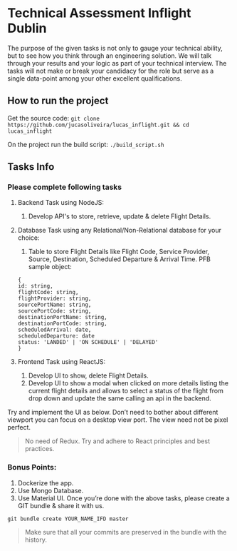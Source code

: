# Technical Assessment Inflight Dublin 
The purpose of the given tasks is not only to gauge your technical ability, but to see how you  think through an engineering solution. We will talk through your results and your logic as part of  your technical interview. The tasks will not make or break your candidacy for the role but serve  as a single data-point among your other excellent qualifications.

## How to run the project
Get the source code:
```git clone https://github.com/jucasoliveira/lucas_inflight.git && cd lucas_inflight```

On the project run the build script:
```./build_script.sh```


## Tasks Info

### Please complete following tasks

1. Backend Task using NodeJS:
    1. Develop API's to store, retrieve, update & delete Flight Details.
2. Database Task using any Relational/Non-Relational database for your choice: 
    1. Table to store Flight Details like Flight Code, Service Provider, Source, Destination, Scheduled  Departure & Arrival Time. PFB sample object:
    ```
    { 
    id: string,
    flightCode: string,
    flightProvider: string,
    sourcePortName: string,
    sourcePortCode: string,
    destinationPortName: string,
    destinationPortCode: string,
    scheduledArrival: date,
    scheduledDeparture: date
    status: 'LANDED' | 'ON SCHEDULE' | 'DELAYED'
    }
    ```

3. Frontend Task using ReactJS: 
    1. Develop UI to show, delete Flight Details. 
    2. Develop UI to show a modal when clicked on more details listing the current flight details and  allows to select a status of the flight from drop down and update the same calling an api in the  backend.

Try and implement the UI as below. Don’t need to bother about different viewport you can focus  on a desktop view port.
The view need not be pixel perfect.
> No need of Redux.
> Try and adhere to React principles and best practices.

### Bonus Points:

1. Dockerize the app.
2. Use Mongo Database.
3. Use Material UI.
Once you’re done with the above tasks, please create a GIT bundle &  share it with us.

```git bundle create YOUR_NAME_IFD master```

> Make sure that all your commits are preserved in the bundle with the history.
